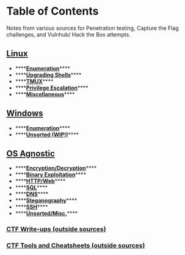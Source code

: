 # Table of Contents

Notes from various sources for Penetration testing, Capture the Flag challenges, and Vulnhub/ Hack the Box attempts.

## [Linux](notes.md#linux)

* \*\*\*\*[**Enumeration**](notes.md#enumeration)\*\*\*\*
* \*\*\*\*[**Upgrading Shells**](notes.md#upgrade-shells)\*\*\*\*
* \*\*\*\*[**TMUX**](notes.md#tmux)\*\*\*\*
* \*\*\*\*[**Privilege Escalation**](notes.md#privilege-escalation)\*\*\*\*
* \*\*\*\*[**Miscellaneous**](notes.md#misc-linux)\*\*\*\*

## [Windows](notes.md#windows)

* \*\*\*\*[**Enumeration**](notes.md#enumeration-1)\*\*\*\*
* \*\*\*\*[**Unsorted \(WIP!\)**](notes.md#unsorted)\*\*\*\*

## [OS Agnostic](notes.md#miscelaneous)

* \*\*\*\*[**Encryption/Decryption**](notes.md#encryption-decryption)\*\*\*\*
* \*\*\*\*[**Binary Exploitation**](notes.md#binary-exploitation)\*\*\*\*
* \*\*\*\*[**HTTP/Web**](notes.md#http)\*\*\*\*
* \*\*\*\*[**SQL**](notes.md#sql)\*\*\*\*
* \*\*\*\*[**DNS**](notes.md#dns)\*\*\*\*
* \*\*\*\*[**Steganography**](notes.md#steganography)\*\*\*\*
* \*\*\*\*[**SSH**](notes.md#ssh)\*\*\*\*
* \*\*\*\*[**Unsorted/Misc.**](notes.md#unsorted-1)\*\*\*\*

### [CTF Write-ups \(outside sources\)](notes.md#write-ups)

### [CTF Tools and Cheatsheets \(outside sources\)](notes.md#ctf-tools-and-cheatsheets)

